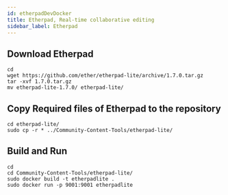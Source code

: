```yaml
---
id: etherpadDevDocker
title: Etherpad, Real-time collaborative editing
sidebar_label: Etherpad
---
```


## Download Etherpad
```shell
cd        
wget https://github.com/ether/etherpad-lite/archive/1.7.0.tar.gz
tar -xvf 1.7.0.tar.gz
mv etherpad-lite-1.7.0/ etherpad-lite/
```

## Copy Required files of Etherpad to the repository
```shell
cd etherpad-lite/
sudo cp -r * ../Community-Content-Tools/etherpad-lite/
```

## Build and Run
```shell
cd         
cd Community-Content-Tools/etherpad-lite/        
sudo docker build -t etherpadlite .        
sudo docker run -p 9001:9001 etherpadlite   
```
